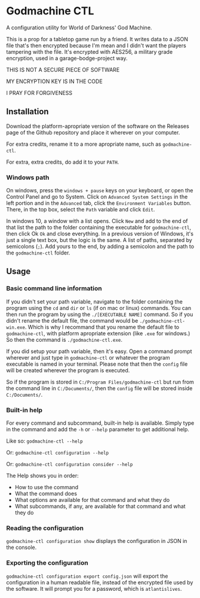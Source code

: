 # Godmachine CTL
A configuration utility for World of Darkness' God Machine.

This is a prop for a tabletop game run by a friend. It writes data to a JSON file that's then encrypted because I'm mean and I didn't want the players tampering with the file. It's encrypted with AES256, a military grade encryption, used in a garage-bodge-project way.

THIS IS NOT A SECURE PIECE OF SOFTWARE

MY ENCRYPTION KEY IS IN THE CODE

I PRAY FOR FORGIVENESS

## Installation
Download the platform-apropriate version of the software on the Releases page of the Github repository and place it wherever on your computer.

For extra credits, rename it to a more apropriate name, such as `godmachine-ctl`.

For extra, extra credits, do add it to your `PATH`.

### Windows path
On windows, press the `windows + pause` keys on your keyboard, or open the Control Panel and go to System. Click on `Advanced System Settings` in the left portion and in the `Advanced` tab, click the `Environment Variables` button. There, in the top box, select the `Path` variable and click `Edit`.

In windows 10, a window with a list opens. Click `New` and add to the end of that list the path to the folder containing the executable for `godmachine-ctl`, then click Ok `Ok` and close everything. In a previous version of Windows, it's just a single text box, but the logic is the same. A list of paths, separated by semicolons (`;`). Add yours to the end, by adding a semicolon and the path to the `godmachine-ctl` folder.

## Usage
### Basic command line information
If you didn't set your path variable, navigate to the folder containing the program using the `cd` and `dir` or `ls` (if on mac or linux) commands. You can then run the program by using the `./[EXECUTABLE NAME]` command. So if you didn't rename the default file, the command would be `./godmachine-ctl-win.exe`. Which is why I recommand that you rename the default file to `godmachine-ctl`, with platform apropriate extension (like `.exe` for windows.) So then the command is `./godmachine-ctl.exe`.

If you did setup your path variable, then it's easy. Open a command prompt wherever and just type in `godmachine-ctl` or whatever the program executable is named in your terminal. Please note that then the `config` file will be created wherever the program is executed. 

So if the program is stored in `C:/Program Files/godmachine-ctl` but run from the command line in `C:/Documents/`, then the `config` file will be stored inside `C:/Documents/`.

### Built-in help
For every command and subcommand, built-in help is available. Simply type in the command and add the `-h` or `--help` parameter to get additional help.

Like so: `godmachine-ctl --help`

Or: `godmachine-ctl configuration --help`

Or: `godmachine-ctl configuration consider --help`

The Help shows you in order:
* How to use the command
* What the command does
* What options are available for that command and what they do
* What subcommands, if any, are available for that command and what they do

### Reading the configuration
`godmachine-ctl configuration show` displays the configuration in JSON in the console.

### Exporting the configuration
`godmachine-ctl configuration export config.json` will export the configuration in a human readable file, instead of the encrypted file used by the software. It will prompt you for a password, which is `atlantislives`.
